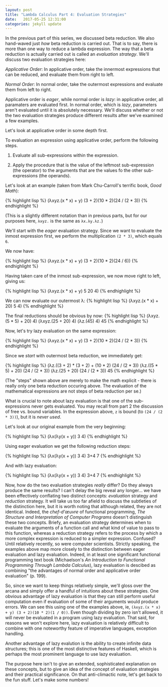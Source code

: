 ```yaml
---
layout: post
title: "Lambda Calculus Part 4: Evaluation Strategies"
date:   2017-05-25 12:31:00
categories: jekyll update
---
```


In the previous part of this series, we discussed beta reduction. We also hand-waved just _how_ beta reduction is carried out. That is to say, there is more than one way to reduce a lambda expression. The way that a beta reduction is actually carried out is called an _evaluation strategy_. We'll discuss two evaluation strategies here:

_Applicative Order_: In applicative order, take the innermost expressions that can be reduced, and evaluate them from right to left.

_Normal Order_: In normal order, take the outermost expressions and evaluate them from left to right.

Applicative order is _eager_, while normal order is _lazy_: in applicative order, all paramaters are evaluated first. In normal order, which is _lazy_, parameters aren't evaluated until it is absolutely necessary. We'll discuss whether or not the two evaluation strategies produce different results after we've examined a few examples.

Let's look at applicative order in some depth first.

To evaluation an expression using applicative order, perform the following steps.

1. Evaluate all sub-expressions within the expression.

2. Apply the procedure that is the value of the leftmost sub-expression (the operator) to the arguments that are the values fo the other sub-expressions (the operands).

Let's look at an example (taken from Mark Chu-Carroll's terrific book, _Good Math_):

{% highlight lisp %}
(λxyz.(x * x) + y) (3 + 2)(10 * 2)(24 / (2 * 3))
{% endhighlight %}

(This is a slightly different notation than in previous parts, but for our purposes here, `λxyz.` is the same as `λx.λy.λz.`)

We'll start with the _eager_ evaluation strategy. Since we want to evaluate the inmost expression first, we perform the multiplication `(2 * 3)`, which equals `6`.

We now have:

{% highlight lisp %}
(λxyz.(x * x) + y) (3 + 2)(10 * 2)(24 / 6))
{% endhighlight %}

Having taken care of the inmost sub-expression, we now move right to left, giving us:

{% highlight lisp %}
(λxyz.(x * x) + y) 5 20 4)
{% endhighlight %}

We can now evaluate our outermost λ:
{% highlight lisp %}
(λxyz.(x * x) + 20) 5 4)
{% endhighlight %}

The final reductions should be obvious by now:
{% highlight lisp %}
(λxyz.(5 * 5) + 20) 4)
(λxyz.(25 + 20) 4)
(λz.(45) 4)
45
{% endhighlight %}

Now, let's try lazy evaluation on the same expression:

{% highlight lisp %}
(λxyz.(x * x) + y) (3 + 2)(10 * 2)(24 / (2 * 3))
{% endhighlight %}

Since we _start_ with outermost beta reduction, we immediately get:

{% highlight lisp %}
(λz.((3 + 2) * (3 + 2) + (10 * 2) (24 / (2 * 3))
(λz.((5 * 5) + 20) (24 / (2 * 3))
(λz.(25 + 20) (24 / (2 * 3))
45
{% endhighlight %}

(The "steps" shown above are merely to make the math explicit - there is really only one beta reduction occuring above. The evaluation of the mathematical expressions are not steps of beta reduction per se.)

What is crucial to note about lazy evaluation is that one of the sub-expressions never gets evaluated. You may recall from part 2 the discussion of free vs. bound variables. In the expression above, `z` is bound (to `(24 / (2 * 3))`), but it is _never used_.

Let's look at our original example from the very beginning:

{% highlight lisp %}
(λx(λy(x + y)) 3 4)
{% endhighlight %}

Using eager evaluation we get the following reduction steps:

{% highlight lisp %}
(λx(λy(x + y)) 3 4)
3+4
7
{% endhighlight %}

And with lazy evaluation:

{% highlight lisp %}
(λx(λy(x + y)) 3 4)
3+4
7
{% endhighlight %}


Now, how do the two evaluation strategies _really_ differ? Do they always produce the same results? I can't delay the big reveal any longer... we have been effectively conflating two distinct concepts: _evaluation_ strategy and _reduction_ strategy. It will take us too far afield to discuss the subtleties of the distinction here, but it is worth noting that although related, they are not identical. Indeed, the _chef-d'œuvre_ of functional programming, _The Structure and Interpretation of Computer Programs_ doesn't distinguish these two concepts. Briefy, an evaluation strategy determines when to evaluate the arguments of a function call and what kind of value to pass to this function, whereas a reduction strategy refers to the process by which a more complex expression is reduced to a simpler expression. Confused? Until relatively recently, so were computer scientists. Strictly speaking, the examples above map more closely to the distinction between eager evaluation and lazy evaluation. Indeed, in at least one significant functional programming text book (Michaelson's _An Introduction to Functional Programming Through Lambda Calculus_), lazy evaluation is descibed as combining "the advantages of normal order and applicative order evaluation" (p. 199).

So, since we want to keep things relatively simple, we'll gloss over the arcana and simply offer a handful of intuitions about these strategies. One obvious advantage of lazy evaluation is that they can still perform useful computation even if evaluation of some of their arguments would produce errors. We can see this using one of the examples above, ie, `(λxyz.(x * x) + y) (3 + 2)(10 * 2)(1 / 0))`. Even though dividing by zero isn't allowed, it will never be evaluated in a program using lazy evaluation. That said, for reasons we won't explore here, lazy evaluation is relatively difficult to combine with one noteworthy feature of imperative languages, exception handling. 

Another advantage of lazy evalution is the ability to create infinite data structures; this is one of the most distinctive features of Haskell, which is perhaps the most prominent language to use lazy evaluation.

The purpose here isn't to give an extended, sophisticated explanation on these concepts, but to give an idea of the concept of evaluation strategies and their practical significance. On that anti-climactic note, let's get back to the fun stuff. Let's make some numbers!